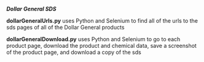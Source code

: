 
***Dollar General SDS***

**dollarGeneralUrls.py** uses Python and Selenium to find all of the urls to the sds pages of all of the Dollar General products

**dollarGeneralDownload.py** uses Python and Selenium to go to each product page, download the product and chemical data, save a screenshot of the product page, and download a copy of the sds
